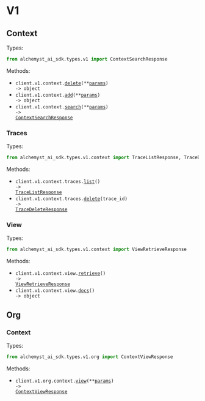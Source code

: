# V1

## Context

Types:

```python
from alchemyst_ai_sdk.types.v1 import ContextSearchResponse
```

Methods:

- <code title="post /api/v1/context/delete">client.v1.context.<a href="./src/alchemyst_ai_sdk/resources/v1/context/context.py">delete</a>(\*\*<a href="src/alchemyst_ai_sdk/types/v1/context_delete_params.py">params</a>) -> object</code>
- <code title="post /api/v1/context/add">client.v1.context.<a href="./src/alchemyst_ai_sdk/resources/v1/context/context.py">add</a>(\*\*<a href="src/alchemyst_ai_sdk/types/v1/context_add_params.py">params</a>) -> object</code>
- <code title="post /api/v1/context/search">client.v1.context.<a href="./src/alchemyst_ai_sdk/resources/v1/context/context.py">search</a>(\*\*<a href="src/alchemyst_ai_sdk/types/v1/context_search_params.py">params</a>) -> <a href="./src/alchemyst_ai_sdk/types/v1/context_search_response.py">ContextSearchResponse</a></code>

### Traces

Types:

```python
from alchemyst_ai_sdk.types.v1.context import TraceListResponse, TraceDeleteResponse
```

Methods:

- <code title="get /api/v1/context/traces">client.v1.context.traces.<a href="./src/alchemyst_ai_sdk/resources/v1/context/traces.py">list</a>() -> <a href="./src/alchemyst_ai_sdk/types/v1/context/trace_list_response.py">TraceListResponse</a></code>
- <code title="delete /api/v1/context/traces/{traceId}/delete">client.v1.context.traces.<a href="./src/alchemyst_ai_sdk/resources/v1/context/traces.py">delete</a>(trace_id) -> <a href="./src/alchemyst_ai_sdk/types/v1/context/trace_delete_response.py">TraceDeleteResponse</a></code>

### View

Types:

```python
from alchemyst_ai_sdk.types.v1.context import ViewRetrieveResponse
```

Methods:

- <code title="get /api/v1/context/view">client.v1.context.view.<a href="./src/alchemyst_ai_sdk/resources/v1/context/view.py">retrieve</a>() -> <a href="./src/alchemyst_ai_sdk/types/v1/context/view_retrieve_response.py">ViewRetrieveResponse</a></code>
- <code title="get /api/v1/context/view/docs">client.v1.context.view.<a href="./src/alchemyst_ai_sdk/resources/v1/context/view.py">docs</a>() -> object</code>

## Org

### Context

Types:

```python
from alchemyst_ai_sdk.types.v1.org import ContextViewResponse
```

Methods:

- <code title="post /api/v1/org/context/view">client.v1.org.context.<a href="./src/alchemyst_ai_sdk/resources/v1/org/context.py">view</a>(\*\*<a href="src/alchemyst_ai_sdk/types/v1/org/context_view_params.py">params</a>) -> <a href="./src/alchemyst_ai_sdk/types/v1/org/context_view_response.py">ContextViewResponse</a></code>

